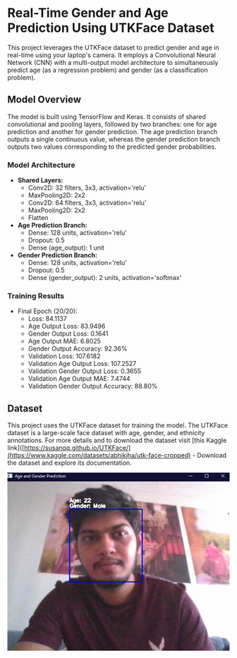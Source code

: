 # Real-Time Gender and Age Prediction Using UTKFace Dataset

This project leverages the UTKFace dataset to predict gender and age in real-time using your laptop's camera. It employs a Convolutional Neural Network (CNN) with a multi-output model architecture to simultaneously predict age (as a regression problem) and gender (as a classification problem).

## Model Overview

The model is built using TensorFlow and Keras. It consists of shared convolutional and pooling layers, followed by two branches: one for age prediction and another for gender prediction. The age prediction branch outputs a single continuous value, whereas the gender prediction branch outputs two values corresponding to the predicted gender probabilities.

### Model Architecture

- **Shared Layers:**
  - Conv2D: 32 filters, 3x3, activation='relu'
  - MaxPooling2D: 2x2
  - Conv2D: 64 filters, 3x3, activation='relu'
  - MaxPooling2D: 2x2
  - Flatten
- **Age Prediction Branch:**
  - Dense: 128 units, activation='relu'
  - Dropout: 0.5
  - Dense (age_output): 1 unit
- **Gender Prediction Branch:**
  - Dense: 128 units, activation='relu'
  - Dropout: 0.5
  - Dense (gender_output): 2 units, activation='softmax'

### Training Results

- Final Epoch (20/20):
  - Loss: 84.1137
  - Age Output Loss: 83.9496
  - Gender Output Loss: 0.1641
  - Age Output MAE: 6.8025
  - Gender Output Accuracy: 92.36%
  - Validation Loss: 107.6182
  - Validation Age Output Loss: 107.2527
  - Validation Gender Output Loss: 0.3655
  - Validation Age Output MAE: 7.4744
  - Validation Gender Output Accuracy: 88.80%

## Dataset
This project uses the UTKFace dataset for training the model. The UTKFace dataset is a large-scale face dataset with age, gender, and ethnicity annotations. For more details and to download the dataset visit  [this Kaggle link]([https://susanqq.github.io/UTKFace/](https://www.kaggle.com/datasets/abhikjha/utk-face-cropped) - Download the dataset and explore its documentation.

![Real-Time Prediction Snapshot](https://github.com/PEPE0211/Age-and-gender-prediction/blob/main/snapshot.png)

